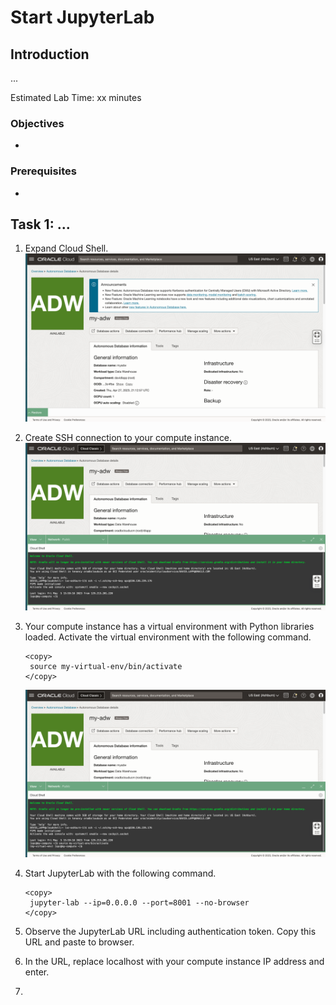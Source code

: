 # Start JupyterLab


## Introduction

...

Estimated Lab Time: xx minutes

### Objectives

* 

### Prerequisites

* 

## Task 1: ... 
   
1. Expand Cloud Shell.
    ![Expand Cloud Shell](images/start-jupyter-01.png) 

2. Create SSH connection to your compute instance.
    ![Expand Cloud Shell](images/start-jupyter-02.png) 

3. Your compute instance has a virtual environment with Python libraries loaded. Activate the virtual environment with the following command.

      ```
      <copy>
       source my-virtual-env/bin/activate
      </copy>
      ```

      ![Expand Cloud Shell](images/start-jupyter-03.png) 


4. Start JupyterLab with the following command.

   ```
   <copy>
    jupyter-lab --ip=0.0.0.0 --port=8001 --no-browser
   </copy>
   ```

5. Observe the JupyterLab URL including authentication token. Copy this URL and paste to browser.

6. In the URL, replace localhost with your compute instance IP address and enter. 

7. 